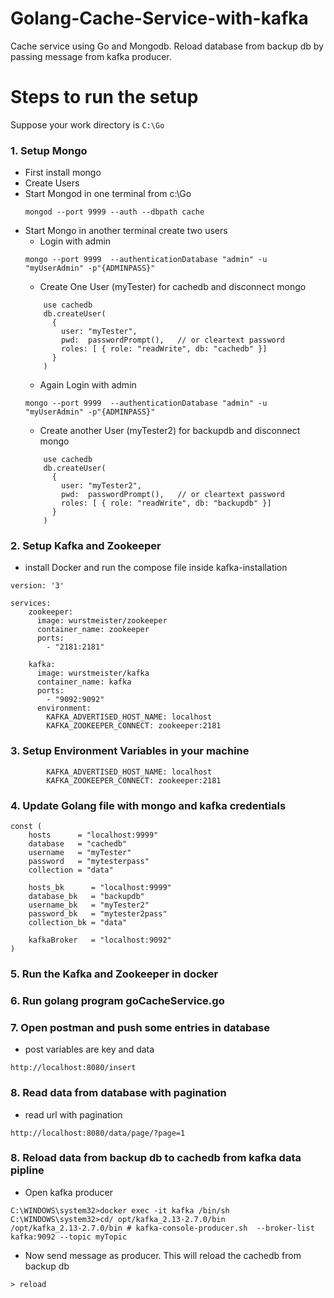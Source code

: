 # Golang-Cache-Service-with-kafka
Cache service using Go and Mongodb. Reload database from backup db by passing message from kafka producer. 

# Steps to run the setup
  Suppose your work directory is 
    ```
    C:\Go
    ```
### 1. Setup Mongo
  * First install mongo
  * Create Users
  * Start Mongod in one terminal from c:\Go 
    ```
    mongod --port 9999 --auth --dbpath cache
    ```
  * Start Mongo in another terminal create two users
    * Login with admin 
    ```
    mongo --port 9999  --authenticationDatabase "admin" -u "myUserAdmin" -p"{ADMINPASS}"
    ```
    * Create One User (myTester) for cachedb and disconnect mongo
    ```
        use cachedb
        db.createUser(
          {
            user: "myTester",
            pwd:  passwordPrompt(),   // or cleartext password
            roles: [ { role: "readWrite", db: "cachedb" }]
          }
        )
    ```
    * Again Login with admin 
    ```
    mongo --port 9999  --authenticationDatabase "admin" -u "myUserAdmin" -p"{ADMINPASS}"
    ```
    * Create another User (myTester2) for backupdb and disconnect mongo
    ```
        use cachedb
        db.createUser(
          {
            user: "myTester2",
            pwd:  passwordPrompt(),   // or cleartext password
            roles: [ { role: "readWrite", db: "backupdb" }]
          }
        )
    ```
    
    
 ### 2. Setup Kafka and Zookeeper
 * install Docker and run the compose file inside kafka-installation
```
version: '3'

services:
    zookeeper:
      image: wurstmeister/zookeeper
      container_name: zookeeper
      ports:
        - "2181:2181"

    kafka:
      image: wurstmeister/kafka
      container_name: kafka
      ports:
        - "9092:9092"
      environment:
        KAFKA_ADVERTISED_HOST_NAME: localhost
        KAFKA_ZOOKEEPER_CONNECT: zookeeper:2181 
```

### 3. Setup Environment Variables in your machine
```
        KAFKA_ADVERTISED_HOST_NAME: localhost
        KAFKA_ZOOKEEPER_CONNECT: zookeeper:2181 
```


### 4. Update Golang file with mongo and kafka credentials 

```
const (
	hosts      = "localhost:9999"
	database   = "cachedb"
	username   = "myTester"
	password   = "mytesterpass"
	collection = "data"

	hosts_bk      = "localhost:9999"
	database_bk   = "backupdb"
	username_bk   = "myTester2"
	password_bk   = "mytester2pass"
	collection_bk = "data"
	
	kafkaBroker	  = "localhost:9092"
)
```

### 5. Run the Kafka and Zookeeper in docker 
### 6. Run golang program goCacheService.go

### 7. Open postman and push some entries in database 
  * post variables are key and data
```
http://localhost:8080/insert
```
### 8. Read data from database with pagination
  * read url with pagination
```
http://localhost:8080/data/page/?page=1
```

### 8. Reload data from backup db to cachedb from kafka data pipline 
  * Open kafka producer 
```
C:\WINDOWS\system32>docker exec -it kafka /bin/sh
C:\WINDOWS\system32>cd/ opt/kafka_2.13-2.7.0/bin
/opt/kafka_2.13-2.7.0/bin # kafka-console-producer.sh  --broker-list kafka:9092 --topic myTopic
```
  * Now send message as producer. This will reload the cachedb from backup db
```
> reload
```

